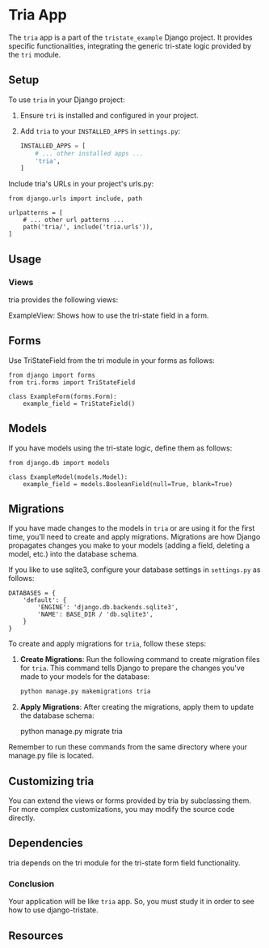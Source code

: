 # Tria App

The `tria` app is a part of the `tristate_example` Django project. It provides specific functionalities, integrating the generic tri-state logic provided by the `tri` module.

## Setup

To use `tria` in your Django project:

1. Ensure `tri` is installed and configured in your project.

2. Add `tria` to your `INSTALLED_APPS` in `settings.py`:

   ```python
   INSTALLED_APPS = [
       # ... other installed apps ...
       'tria',
   ]
    ```
Include tria's URLs in your project's urls.py:

    from django.urls import include, path

    urlpatterns = [
        # ... other url patterns ...
        path('tria/', include('tria.urls')),
    ]

## Usage
### Views
tria provides the following views:

ExampleView: Shows how to use the tri-state field in a form.
## Forms
Use TriStateField from the tri module in your forms as follows:

    from django import forms
    from tri.forms import TriStateField

    class ExampleForm(forms.Form):
        example_field = TriStateField()

## Models
If you have models using the tri-state logic, define them as follows:

    from django.db import models

    class ExampleModel(models.Model):
        example_field = models.BooleanField(null=True, blank=True)

## Migrations

If you have made changes to the models in `tria` or are using it for the first time, you'll need to create and apply migrations. Migrations are how Django propagates changes you make to your models (adding a field, deleting a model, etc.) into the database schema.

If you like to use sqlite3, configure your database settings in `settings.py` as follows:

    DATABASES = {
        'default': {
            'ENGINE': 'django.db.backends.sqlite3',
            'NAME': BASE_DIR / 'db.sqlite3',
        }
    }

To create and apply migrations for `tria`, follow these steps:

1. **Create Migrations**: Run the following command to create migration files for `tria`. This command tells Django to prepare the changes you've made to your models for the database:

   ```bash
   python manage.py makemigrations tria

2. **Apply Migrations**: After creating the migrations, apply them to update the database schema:

    python manage.py migrate tria

Remember to run these commands from the same directory where your manage.py file is located.


## Customizing tria
You can extend the views or forms provided by tria by subclassing them.
For more complex customizations, you may modify the source code directly.
## Dependencies
tria depends on the tri module for the tri-state form field functionality.


### Conclusion

Your application will be like `tria` app. So, you must study it in order to see how to use django-tristate.

## Resources

